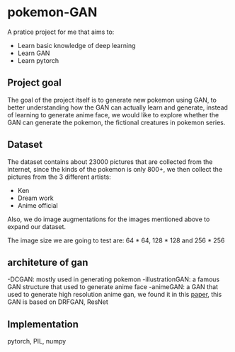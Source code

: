 # pokemon-GAN

A pratice project for me that aims to:

- Learn basic knowledge of deep learning
- Learn GAN
- Learn pytorch

## Project goal

The goal of the project itself is to generate new pokemon using GAN, to better understanding how the GAN can actually learn and generate, instead of learning to generate anime face, we would like to explore whether the GAN can generate the pokemon, the fictional creatures in pokemon series.

## Dataset

The dataset contains about 23000 pictures that are collected from the internet, since the kinds of the pokemon is only 800+, we then collect the pictures from the 3 different artists:

- Ken
- Dream work
- Anime official

Also, we do image augmentations for the images mentioned above to expand our dataset.

The image size we are going to test are: 64 * 64, 128 * 128 and 256 * 256

## architeture of gan

-DCGAN: mostly used in generating pokemon
-illustrationGAN: a famous GAN structure that used to generate anime face
-animeGAN: a GAN that used to generate high resolution anime gan, we found it in this [paper](https://arxiv.org/pdf/1708.05509.pdf), this GAN is based on DRFGAN, ResNet

## Implementation

pytorch, PIL, numpy